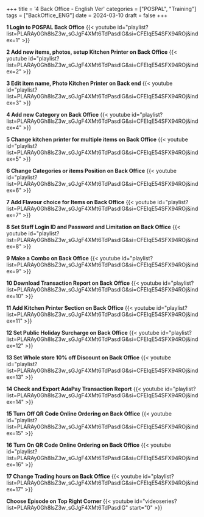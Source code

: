 +++
title = '4 Back Office - English Ver'
categories = ["POSPAL", "Training"]
tags = ["BackOffice_ENG"]
date = 2024-03-10
draft = false
+++

**1 Login to POSPAL Back Office**
{{< youtube id="playlist?list=PLARAy0Gh8lsZ3w_sGJgF4XMt6TdPasdlG&si=CFEIqE54SFX94ROj&index=1" >}}

**2 Add new items, photos, setup Kitchen Printer on Back Office**
{{< youtube id="playlist?list=PLARAy0Gh8lsZ3w_sGJgF4XMt6TdPasdlG&si=CFEIqE54SFX94ROj&index=2" >}}

**3 Edit item name, Photo Kitchen Printer on Back end**
{{< youtube id="playlist?list=PLARAy0Gh8lsZ3w_sGJgF4XMt6TdPasdlG&si=CFEIqE54SFX94ROj&index=3" >}}

**4 Add new Category on Back Office**
{{< youtube id="playlist?list=PLARAy0Gh8lsZ3w_sGJgF4XMt6TdPasdlG&si=CFEIqE54SFX94ROj&index=4" >}}

**5 Change kitchen printer for multiple items on Back Office**
{{< youtube id="playlist?list=PLARAy0Gh8lsZ3w_sGJgF4XMt6TdPasdlG&si=CFEIqE54SFX94ROj&index=5" >}}

**6 Change Categories or items Position on Back Office**
{{< youtube id="playlist?list=PLARAy0Gh8lsZ3w_sGJgF4XMt6TdPasdlG&si=CFEIqE54SFX94ROj&index=6" >}}

**7 Add Flavour choice for Items on Back Office**
{{< youtube id="playlist?list=PLARAy0Gh8lsZ3w_sGJgF4XMt6TdPasdlG&si=CFEIqE54SFX94ROj&index=7" >}}

**8 Set Staff Login ID and Password and Limitation on Back Office**
{{< youtube id="playlist?list=PLARAy0Gh8lsZ3w_sGJgF4XMt6TdPasdlG&si=CFEIqE54SFX94ROj&index=8" >}}

**9 Make a Combo on Back Office**
{{< youtube id="playlist?list=PLARAy0Gh8lsZ3w_sGJgF4XMt6TdPasdlG&si=CFEIqE54SFX94ROj&index=9" >}}

**10 Download Transaction Report on Back Office**
{{< youtube id="playlist?list=PLARAy0Gh8lsZ3w_sGJgF4XMt6TdPasdlG&si=CFEIqE54SFX94ROj&index=10" >}}

**11 Add Kitchen Printer Section on Back Office**
{{< youtube id="playlist?list=PLARAy0Gh8lsZ3w_sGJgF4XMt6TdPasdlG&si=CFEIqE54SFX94ROj&index=11" >}}

**12 Set Public Holiday Surcharge on Back Office**
{{< youtube id="playlist?list=PLARAy0Gh8lsZ3w_sGJgF4XMt6TdPasdlG&si=CFEIqE54SFX94ROj&index=12" >}}

**13 Set Whole store 10% off Discount on Back Office**
{{< youtube id="playlist?list=PLARAy0Gh8lsZ3w_sGJgF4XMt6TdPasdlG&si=CFEIqE54SFX94ROj&index=13" >}}

**14 Check and Export AdaPay Transaction Report**
{{< youtube id="playlist?list=PLARAy0Gh8lsZ3w_sGJgF4XMt6TdPasdlG&si=CFEIqE54SFX94ROj&index=14" >}}

**15 Turn Off QR Code Online Ordering on Back Office**
{{< youtube id="playlist?list=PLARAy0Gh8lsZ3w_sGJgF4XMt6TdPasdlG&si=CFEIqE54SFX94ROj&index=15" >}}

**16 Turn On QR Code Online Ordering on Back Office**
{{< youtube id="playlist?list=PLARAy0Gh8lsZ3w_sGJgF4XMt6TdPasdlG&si=CFEIqE54SFX94ROj&index=16" >}}

**17 Change Trading hours on Back Office**
{{< youtube id="playlist?list=PLARAy0Gh8lsZ3w_sGJgF4XMt6TdPasdlG&si=CFEIqE54SFX94ROj&index=17" >}}


**Choose Episode on Top Right Corner**
{{< youtube id="videoseries?list=PLARAy0Gh8lsZ3w_sGJgF4XMt6TdPasdlG"  start="0" >}}
